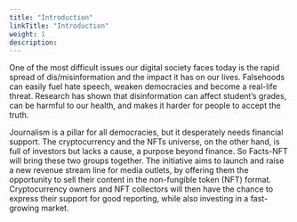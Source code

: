 ```yaml
---
title: "Introduction"
linkTitle: "Introduction"
weight: 1
description:
---
```



One of the most difficult issues our digital society faces today is the rapid spread of dis/misinformation and the impact it has on our lives. Falsehoods can easily fuel hate speech, weaken democracies and become a real-life threat. Research has shown that disinformation can affect student’s grades, can be harmful to our health, and makes it harder for people to accept the truth.

Journalism is a pillar for all democracies, but it desperately needs financial support. The cryptocurrency and the NFTs universe, on the other hand, is full of investors but lacks a cause, a purpose beyond finance. So Facts-NFT will bring these two groups together. The initiative aims to launch and raise a new revenue stream line for media outlets, by offering them the opportunity to sell their content in the non-fungible token (NFT) format. Cryptocurrency owners and NFT collectors will then have the chance to express their support for good reporting, while also investing in a fast-growing market.
